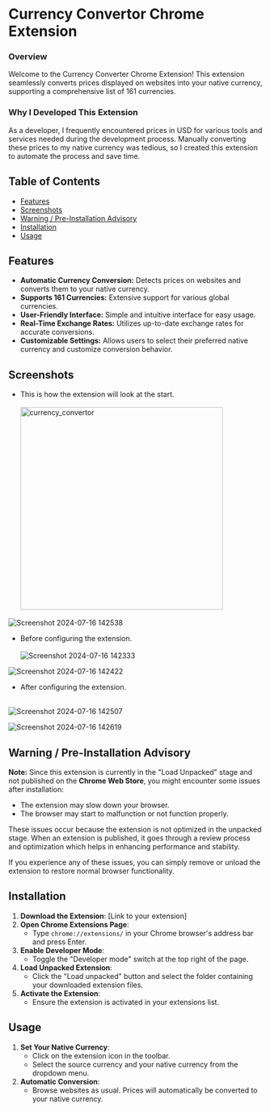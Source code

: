 # Currency Convertor Chrome Extension
### Overview
Welcome to the Currency Converter Chrome Extension! This extension seamlessly converts prices displayed on websites into your native currency, supporting a comprehensive list of 161 currencies. <br>
### Why I Developed This Extension
As a developer, I frequently encountered prices in USD for various tools and services needed during the development process. Manually converting these prices to my native currency was tedious, so I created this extension to automate the process and save time.
## Table of Contents
- [Features](#features)
- [Screenshots](#screenshots)
- [Warning / Pre-Installation Advisory](#warning--pre-installation-advisory)
- [Installation](#installation)
- [Usage](#usage)
## Features
- <b>Automatic Currency Conversion:</b> Detects prices on websites and converts them to your native currency.
- <b>Supports 161 Currencies:</b> Extensive support for various global currencies.
- <b>User-Friendly Interface:</b> Simple and intuitive interface for easy usage.
- <b>Real-Time Exchange Rates:</b> Utilizes up-to-date exchange rates for accurate conversions.
- <b>Customizable Settings:</b> Allows users to select their preferred native currency and customize conversion behavior.
  
## Screenshots
- This is how the extension will look at the start.<br><br>
<img src="https://github.com/kshitijstc/Currency-Convertor-Extension/assets/144511712/f87df252-5dc8-48ba-b033-d9b7002a0d04" alt="currency_convertor" width="400"/><br>

![Screenshot 2024-07-16 142538](https://github.com/user-attachments/assets/fa2284bb-ab2a-40df-a112-d0d6e74a96df)

- Before configuring the extension.<br><br>
![Screenshot 2024-07-16 142333](https://github.com/user-attachments/assets/546fec67-abd5-47b2-858d-96deb99f897d)

![Screenshot 2024-07-16 142422](https://github.com/user-attachments/assets/e1ff95f1-6ba7-4aa4-9619-b3d0eb18a177)

- After configuring the extension. <br><br>


![Screenshot 2024-07-16 142507](https://github.com/user-attachments/assets/b79995e5-8ae1-4239-abd3-6cd77566487d)

![Screenshot 2024-07-16 142619](https://github.com/user-attachments/assets/b3054a67-6e65-4184-b51f-c3175012229a)

## Warning / Pre-Installation Advisory 
**Note:**  Since this extension is currently in the "Load Unpacked" stage and not published on the <b>Chrome Web Store</b>, you might encounter some issues after installation:

- The extension may slow down your browser.
- The browser may start to malfunction or not function properly.

These issues occur because the extension is not optimized in the unpacked stage. When an extension is published, it goes through a review process and optimization which helps in enhancing performance and stability.

If you experience any of these issues, you can simply remove or unload the extension to restore normal browser functionality.

## Installation
1. **Download the Extension**: [Link to your extension]
2. **Open Chrome Extensions Page**:
   - Type `chrome://extensions/` in your Chrome browser's address bar and press Enter.
3. **Enable Developer Mode**:
   - Toggle the "Developer mode" switch at the top right of the page.
4. **Load Unpacked Extension**:
   - Click the "Load unpacked" button and select the folder containing your downloaded extension files.
5. **Activate the Extension**:
   - Ensure the extension is activated in your extensions list.

## Usage
1. **Set Your Native Currency**:
   - Click on the extension icon in the toolbar.
   - Select the source currency and your native currency from the dropdown menu.
2. **Automatic Conversion**:
   - Browse websites as usual. Prices will automatically be converted to your native currency.


